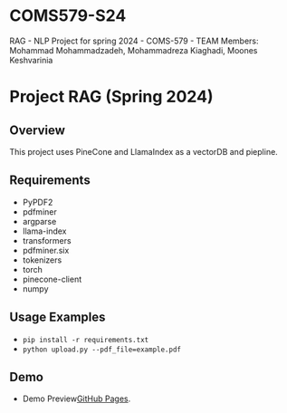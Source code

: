 # COMS579-S24
RAG - NLP Project for spring 2024 - COMS-579 - TEAM Members: Mohammad Mohammadzadeh, Mohammadreza Kiaghadi, Moones Keshvarinia

# Project RAG (Spring 2024)


## Overview

This project uses PineCone and  LlamaIndex as a  vectorDB and piepline.

## Requirements 
- PyPDF2
- pdfminer
- argparse
- llama-index
- transformers
- pdfminer.six
- tokenizers
- torch
- pinecone-client
- numpy



## Usage Examples
- `pip install -r requirements.txt` 
- `python upload.py --pdf_file=example.pdf`


## Demo
- Demo Preview[GitHub Pages]([https://pages.github.com](https://github.com/mohammadzadeh74/NLP-project/blob/main/Demo.mp4)https://github.com/mohammadzadeh74/NLP-project/blob/main/Demo.mp4/).
